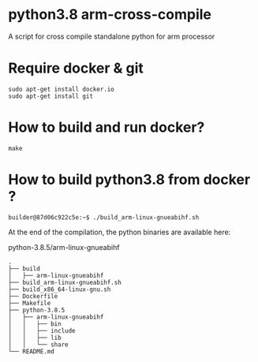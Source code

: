 # python3.8 arm-cross-compile
A script for cross compile standalone python for arm processor 


# Require docker & git

``` 
sudo apt-get install docker.io
sudo apt-get install git
```

# How to build and run docker? 

```
make
```

# How to build python3.8 from docker ? 

```
builder@87d06c922c5e:~$ ./build_arm-linux-gnueabihf.sh
```

At the end of the compilation, the python binaries are available here:

python-3.8.5/arm-linux-gnueabihf

```
.
├── build
│   ├── arm-linux-gnueabihf
├── build_arm-linux-gnueabihf.sh
├── build_x86_64-linux-gnu.sh
├── Dockerfile
├── Makefile
├── python-3.8.5
│   ├── arm-linux-gnueabihf
│   │   ├── bin
│   │   ├── include
│   │   ├── lib
│   │   └── share
└── README.md
```

